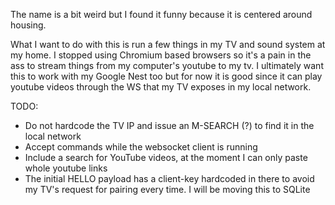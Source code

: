 The name is a bit weird but I found it funny because it is centered around housing.

What I want to do with this is run a few things in my TV and sound system at my home. I stopped using Chromium based browsers so it's a pain in the ass to
stream things from my computer's youtube to my tv. I ultimately want this to work with my Google Nest too but for now it is good since it can play youtube
videos through the WS that my TV exposes in my local network.

TODO:

- Do not hardcode the TV IP and issue an M-SEARCH (?) to find it in the local network
- Accept commands while the websocket client is running
- Include a search for YouTube videos, at the moment I can only paste whole youtube links
- The initial HELLO payload has a client-key hardcoded in there to avoid my TV's request for pairing every time. I will be moving this to SQLite
